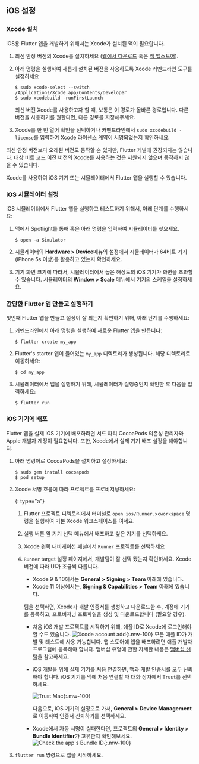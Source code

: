 ## iOS 설정

### Xcode 설치

iOS용 Flutter 앱을 개발하기 위해서는 Xcode가 설치된 맥이 필요합니다.

 1. 최신 안정 버전의 Xcode를 설치하세요
    ([웹에서 다운로드][] 혹은 [맥 앱스토어][]).
 1. 아래 명령을 실행하여 새롭게 설치된 버전을 사용하도록 
    Xcode 커멘드라인 도구를 설정하세요

    ```terminal
    $ sudo xcode-select --switch /Applications/Xcode.app/Contents/Developer
    $ sudo xcodebuild -runFirstLaunch
    ```

    최신 버전 Xcode를 사용하고자 할 때, 보통은 이 경로가 올바른 경로입니다.
    다른 버전을 사용하기를 원한다면, 다른 경로를 지정해주세요.
    
 1. Xcode를 한 번 열어 확인을 선택하거나 
    커멘드라인에서 `sudo xcodebuild -license`를 입력하여 
    Xcode 라이센스 계약이 서명되었는지 확인하세요.  

최신 안정 버전보다 오래된 버전도 동작할 순 있지만,
Flutter 개발에 권장되지는 않습니다.
대상 비트 코드 이전 버전의 Xcode를 사용하는 것은 지원되지 않으며 동작하지 않을 수 있습니다.

Xcode를 사용하여 iOS 기기 또는 시뮬레이터에서 Flutter 앱을 실행할 수 있습니다.

### iOS 시뮬레이터 설정

iOS 시뮬레이터에서 Flutter 앱을 실행하고 테스트하기 위해서, 
아래 단계를 수행하세요: 

 1. 맥에서 Spotlight를 통해 혹은 아래 명령을 입력하여 시뮬레이터를 찾으세요.

    ```terminal
    $ open -a Simulator
    ```

 2. 시뮬레이터의 **Hardware > Device**메뉴의 설정에서 시뮬레이터가 64비트 기기(iPhone 5s 이상)를 활용하고 있는지 확인하세요.
 3. 기기 화면 크기에 따라서, 시뮬레이터에서 높은 해상도의 iOS 기기가 화면을 초과할 수 있습니다.
    시뮬레이터의 **Window > Scale** 메뉴에서 기기의 스케일을 설정하세요. 

### 간단한 Flutter 앱 만들고 실행하기

첫번째 Flutter 앱을 만들고 설정이 잘 되는지 확인하기 위해, 아래 단계를 수행하세요:

 1. 커멘드라인에서 아래 명령을 실행하여 새로운 Flutter 앱을 만듭니다:
 
    ```terminal
    $ flutter create my_app
    ```

 2. Flutter's starter 앱이 들어있는 `my_app` 디렉토리가 생성됩니다. 해당 디렉토리로 이동하세요:
 
    ```terminal
    $ cd my_app
    ```
 
 3. 시뮬레이터에서 앱을 실행하기 위해, 시뮬레이터가 실행중인지 확인한 후 다음을 입력하세요:

    ```terminal
    $ flutter run
    ```

### iOS 기기에 배포

Flutter 앱을 실제 iOS 기기에 배포하려면 
서드 파티 CocoaPods 의존성 관리자와 Apple 개발자 계정이 필요합니다.
또한, Xcode에서 실제 기기 배포 설정을 해야합니다.

 1. 아래 명령어로 CocoaPods을 설치하고 설정하세요:

    ```terminal
    $ sudo gem install cocoapods
    $ pod setup
    ```

 1. Xcode 서명 흐름에 따라 프로젝트를 프로비저닝하세요:

     {: type="a"}
     1. Flutter 프로젝트 디렉토리에서 
        터미널로 `open ios/Runner.xcworkspace` 명령을 실행하여 
        기본 Xcode 워크스페이스를 여세요.
     1. 실행 버튼 옆 기기 선택 메뉴에서 배포하고 싶은 기기를 선택하세요.  
     1. Xcode 왼쪽 내비게이션 패널에서 `Runner` 프로젝트를 선택하세요
     1. `Runner` target 설정 페이지에서, 
        개발팀이 잘 선택 됐는지 확인하세요.
        Xcode버전에 따라 UI가 조금씩 다릅니다.
        * Xcode 9 & 10에서는 **General > Signing > Team** 아래에 있습니다. 
        * Xcode 11 이상에서는, **Signing & Capabilities > Team** 아래에 있습니다.
        
        팀을 선택하면,
        Xcode가 개발 인증서를 생성하고 다운로드한 후,
        계정에 기기를 등록하고,
        프로비저닝 프로파일을 생성 및 다운로드합니다 (필요할 경우).
        
        * 처음 iOS 개발 프로젝트를 시작하기 위해,
          애플 ID로 Xcode에 로그인해야 할 수도 있습니다. ![Xcode account add][]{:.mw-100}
          모든 애플 ID가 개발 및 테스트에 사용 가능합니다.
          앱 스토어에 앱을 배포하려면 애플 개발자 프로그램에 등록해야 합니다.
          맴버십 유형에 관한 자세한 내용은
          [맴버십 선택][]을 참고하세요.

        * iOS 개발을 위해 실제 기기를 처음 연결하면, 
          맥과 개발 인증서를 모두 신뢰해야 합니다.
          iOS 기기를 맥에 처음 연결할 때 대화 상자에서 `Trust`를 선택하세요.  

          ![Trust Mac][]{:.mw-100}

          다음으로, iOS 기기의 설정으로 가서, 
          **General > Device Management**로 이동하여 
          인증서 신뢰하기를 선택하세요.  

        * Xcode에서 자동 서명이 실패한다면, 
          프로젝트의 **General > Identity > Bundle Identifier**가 고유한지 확인해보세요. 
          ![Check the app's Bundle ID][]{:.mw-100}

 1. `flutter run` 명령으로 앱을 시작하세요.

[Check the app's Bundle ID]: /images/setup/xcode-unique-bundle-id.png
[맴버십 선택]: https://developer.apple.com/support/compare-memberships
[맥 앱스토어]: https://itunes.apple.com/kr/app/xcode/id497799835
[Trust Mac]: /images/setup/trust-computer.png
[웹에서 다운로드]: https://developer.apple.com/xcode/
[Xcode account add]: /images/setup/xcode-account.png
